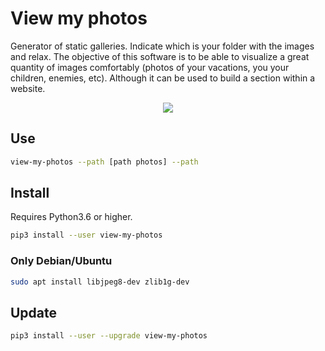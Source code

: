 # View my photos

Generator of static galleries. Indicate which is your folder with the images and relax.
The objective of this software is to be able to visualize a great quantity of images comfortably (photos of your vacations, you your children, enemies, etc). Although it can be used to build a section within a website.

<p align="center">
    <img src="https://min.gitcdn.link/repo/tanrax/terminal-AdvancedNewFile/master/demo.svg">
</p>

## Use

```bash
view-my-photos --path [path photos] --path
```

## Install

Requires Python3.6 or higher. 

``` bash
pip3 install --user view-my-photos
```

### Only Debian/Ubuntu

``` bash
sudo apt install libjpeg8-dev zlib1g-dev
```

## Update

``` bash
pip3 install --user --upgrade view-my-photos
```
